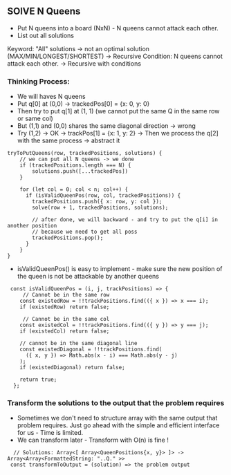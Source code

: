 ## SOlVE N Queens

- Put N queens into a board (NxN) - N queens cannot attack each other.
- List out all solutions

Keyword: "All" solutions -> not an optimal solution (MAX/MIN/LONGEST/SHORTEST) -> Recursive
Condition: N queens cannot attack each other. -> Recursive with conditions

### Thinking Process:

- We will haves N queens
- Put q[0] at (0,0) -> trackedPos[0] = {x: 0, y: 0}
- Then try to put q[1] at (1, 1) (we cannot put the same Q in the same row or same col)
- But (1,1) and (0,0) shares the same diagonal direction -> wrong
- Try (1,2) -> OK -> trackPos[1] = {x: 1, y: 2}
  -> Then we process the q[2] with the same process
  -> abstract it

```
tryToPutQueens(row, trackedPositions, solutions) {
    // we can put all N queens -> we done
    if (trackedPositions.length === N) {
        solutions.push([...trackedPos])
    }

    for (let col = 0; col < n; col++) {
      if (isValidQueenPos(row, col, trackedPositions)) {
        trackedPositions.push({ x: row, y: col });
        solve(row + 1, trackedPositions, solutions);

        // after done, we will backward - and try to put the q[i] in another position
        // because we need to get all poss
        trackedPositions.pop();
      }
    }
}
```

- isValidQueenPos() is easy to implement - make sure the new position of the queen is not be attackable by another queens

```
 const isValidQueenPos = (i, j, trackPositions) => {
     // Cannot be in the same row
    const existedRow = !!trackPositions.find(({ x }) => x === i);
    if (existedRow) return false;

     // Cannot be in the same col
    const existedCol = !!trackPositions.find(({ y }) => y === j);
    if (existedCol) return false;

    // cannot be in the same diagonal line
    const existedDiagonal = !!trackPositions.find(
      ({ x, y }) => Math.abs(x - i) === Math.abs(y - j)
    );
    if (existedDiagonal) return false;

    return true;
  };
```

### Transform the solutions to the output that the problem requires

- Sometimes we don't need to structure array with the same output that problem requires. Just go ahead with the simple and efficient interface for us - Time is limited.
- We can transform later - Transform with O(n) is fine !

```
  // Solutions: Array<[ Array<QueenPositions{x, y}> ]> -> Array<Array<FormattedString: "..Q." >>
 const transformToOutput = (solution) => the problem output
```
